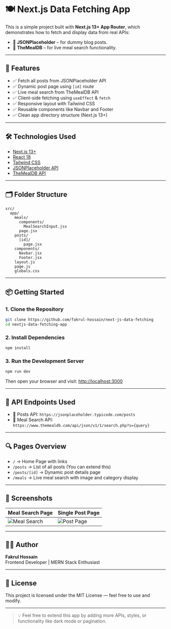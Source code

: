 # 🍽️ Next.js Data Fetching App

This is a simple project built with **Next.js 13+ App Router**, which demonstrates how to fetch and display data from real APIs:

- 📘 **JSONPlaceholder** – for dummy blog posts.
- 🍔 **TheMealDB** – for live meal search functionality.

---

## 🚀 Features

- ✅ Fetch all posts from JSONPlaceholder API
- ✅ Dynamic post page using `[id]` route
- ✅ Live meal search from TheMealDB API
- ✅ Client-side fetching using `useEffect` & `fetch`
- ✅ Responsive layout with Tailwind CSS
- ✅ Reusable components like Navbar and Footer
- ✅ Clean app directory structure (Next.js 13+)

---

## 🛠️ Technologies Used

- [Next.js 13+](https://nextjs.org/)
- [React 18](https://react.dev/)
- [Tailwind CSS](https://tailwindcss.com/)
- [JSONPlaceholder API](https://jsonplaceholder.typicode.com/)
- [TheMealDB API](https://www.themealdb.com/api.php)

---

## 🗂️ Folder Structure

```
src/
  app/
    meals/
      components/
        MealSearchInput.jsx
      page.jsx
    posts/
      [id]/
        page.jsx
    components/
      Navbar.jsx
      Footer.jsx
    layout.js
    page.js
    globals.css
```

---

## 📦 Getting Started

### 1. Clone the Repository

```bash
git clone https://github.com/fakrul-hossain/next-js-data-fetching
cd nextjs-data-fetching-app
```

### 2. Install Dependencies

```bash
npm install
```

### 3. Run the Development Server

```bash
npm run dev
```

Then open your browser and visit: [http://localhost:3000](http://localhost:3000)

---

## 📌 API Endpoints Used

- 🔸 Posts API: `https://jsonplaceholder.typicode.com/posts`
- 🔸 Meal Search API: `https://www.themealdb.com/api/json/v1/1/search.php?s={query}`

---

## 🔍 Pages Overview

- `/` → Home Page with links
- `/posts` → List of all posts (You can extend this)
- `/posts/[id]` → Dynamic post details page
- `/meals` → Live meal search with image and category display

---

## 📸 Screenshots

| Meal Search Page | Single Post Page |
|------------------|------------------|
| ![Meal Search](https://via.placeholder.com/300x200?text=Meal+Search) | ![Post Page](https://i.ibb.co/MD2Jcggf/posts.png) |

---

## 🧑‍💻 Author

**Fakrul Hossain**  
Frontend Developer | MERN Stack Enthusiast

---

## 📝 License

This project is licensed under the MIT License — feel free to use and modify.

---

> 💡 Feel free to extend this app by adding more APIs, styles, or functionality like dark mode or pagination.

